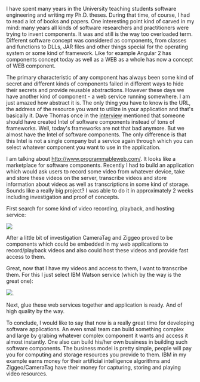 I have spent many years in the University teaching students software engineering and writing my Ph.D. theses. During that time, of course, I had to read a lot of books and papers. One interesting point kind of carved in my mind: many years all kinds of software researchers and practitioners were trying to invent components. It was and still is the way too overloaded term. Different software concept was considered as components, from classes and functions to DLLs, JAR files and other things special for the operating system or some kind of framework. Like for example Angular 2 has components concept today as well as a WEB as a whole has now a concept of WEB component.

The primary characteristic of any component has always been some kind of secret and different kinds of components failed in different ways to hide their secrets and provide reusable abstractions. However these days we have another kind of component - a web service running somewhere. I am just amazed how abstract it is. The only thing you have to know is the URL, the address of the resource you want to utilize in your application and that's basically it. Dave Thomas once in the [interview](http://www.se-radio.net/2008/02/episode-86-interview-dave-thomas/) mentioned that someone should have created Intel of software components instead of tons of frameworks. Well, today's frameworks are not that bad anymore. But we almost have the Intel of software components. The only difference is that this Intel is not a single company but a service again through which you can select whatever component you want to use in the application.

I am talking about http://www.programmableweb.com/. It looks like a marketplace for software components. Recently I had to build an application which would ask users to record some video from whatever device, take and store these videos on the server, transcribe videos and store information about videos as well as transcriptions in some kind of storage. Sounds like a really big project? I was able to do it in approximately 2 weeks including investigation and proof of concepts. 

First search for some kind of video recording, playback, and hosting service:

![](http://puu.sh/pRpFJ/f699e4614c.png) 

After a little bit of investigation CameraTag and Ziggeo proved to be components which could be embedded in my web applications to record/playback videos and also could host these videos and provide fast access to them.

Great, now that I have my videos and access to them, I want to transcribe them. For this I just select IBM Watson service (which by the way is the great one):

![](http://puu.sh/pRq5O/8c9a28a44a.png).

Next, glue these web services together and application is ready. And of high quality by the way.

To conclude, I would like to say that now is a really great time for developing software applications. An even small team can build something complex and large by grabing whatever complex component it wants and access it almost instantly. One also can build his/her own business in building such software components. The business model is pretty simple, people will pay you for computing and storage resources you provide to them. IBM in my example earns money for their artificial intelligence algorithms and Ziggeo/CameraTag have their money for capturing, storing and playing video resources. 
